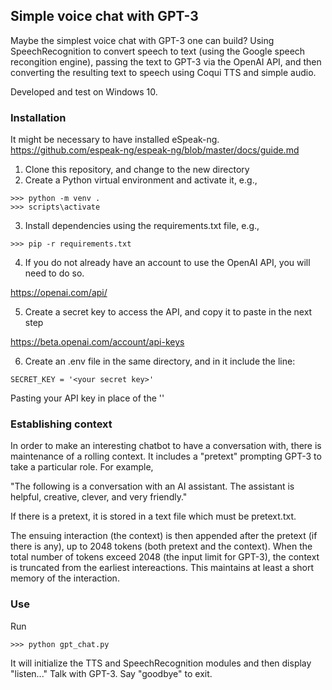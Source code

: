 ## Simple voice chat with GPT-3

Maybe the simplest voice chat with GPT-3 one can build? Using SpeechRecognition to convert speech to text (using the Google speech recongition engine), passing the text to GPT-3 via the OpenAI API, and then converting the resulting text to speech using Coqui TTS and simple audio. 

Developed and test on Windows 10.

### Installation

It might be necessary to have installed eSpeak-ng. https://github.com/espeak-ng/espeak-ng/blob/master/docs/guide.md

1) Clone this repository, and change to the new directory
2) Create a Python virtual environment and activate it, e.g., 

```
>>> python -m venv .
>>> scripts\activate
```

3) Install dependencies using the requirements.txt file, e.g.,

```
>>> pip -r requirements.txt
```

4) If you do not already have an account to use the OpenAI API, you will need to do so. 

https://openai.com/api/

5) Create a secret key to access the API, and copy it to paste in the next step

https://beta.openai.com/account/api-keys

6) Create an .env file in the same directory, and in it include the line:

```
SECRET_KEY = '<your secret key>'
```

Pasting your API key in place of the '<your secret key>'

### Establishing context

In order to make an interesting chatbot to have a conversation with, there is maintenance of a
rolling context. It includes a "pretext" prompting GPT-3 to take a particular role. For example,

"The following is a conversation with an AI assistant. The assistant is helpful, creative, 
clever, and very friendly."

If there is a pretext, it is stored in a text file which must be pretext.txt.

The ensuing interaction (the context) is then appended after the pretext (if there is any), up to 2048 tokens
(both pretext and the context). When the total number of tokens exceed 2048 (the input limit for GPT-3), 
the context is truncated from the earliest intereactions. This maintains at least a short memory of the
interaction.

### Use

Run

```
>>> python gpt_chat.py
```

It will initialize the TTS and SpeechRecognition modules and then display "listen..." Talk with GPT-3. Say "goodbye" to exit.
